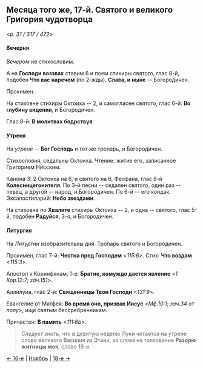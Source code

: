 
## Месяца того же, 17-й. Святого и великого Григория чудотворца

<*p. 31 / 317 / 472*>

#### Вечерня

*Вечером* не стихословим. 

А на **Господи воззвах** ставим 6 и поем стихиры святого, глас 8-й, 
подобен **Что вас наречем** (по 2-жды). 
**Слава, и ныне** -- Богородичен. 

Прокимен. 

На стиховне стихиры Октоиха -- 2, и самогласен святого, глас 6-й: **Во глубину видения**, и Богородичен.

Глас 8-й: **В молитвах бодрствуя**.   

#### Утреня

На *утрене* -- **Бог Господь** и тот же тропарь, и Богородичен. 

Стихословия, седальны Октоиха. 
Чтение: житие его, записанное Григорием Нисским. 

Канона 3: 2 Октоиха на 6, и святого на 6, Феофана, глас 8-й **Колесницегонителя**.
По 3-й песни -- седален святого, один раз -- певец, а другой -- народ, и Богородичен. 
По 6-й -- его кондак.  
Эксапостиларий: **Небо звездами**. 

На стиховне по **Хвалите** стихиры Октоиха -- 2, и одна -- святого, глас 5-й, подобен **Радуйся**, 3-я, 
и Богородичен. 

#### Литургия

На *Литургии* изобразительны дня. 
Тропарь святого и Богородичен. 

Прокимен, глас 7-й: **Честна пред Господем** <*115:6*>. 
Стих: **Что воздам** <*115:3*>. 

Апостол к Коринфянам, 1-е: **Братие, комуждо дается явление** <*1 Кор.12:7; зач.151*>.

Аллилуиа, глас 2-й: **Священницы Твои Господи** <*131:9*>.  

Евангелие от Матфея: **Во время оно, призвав Иисус** <*Мф.10:1; зач.34 от полу*>, 
ищи святым бессребренникам.

Причастен: **В память** <*111:6b*>. 

> *Следует знать*, что в девятую неделю Луки читается на утрене слово великого Василия из Этики, 
> из слова на толкование **Разорю житницы моя**, слово 19-е.   

[← 16-е](11_16_EUR.ru.md) | [Ноябрь](README.md#17-й) | [18-е →](11_18_EUR.ru.md)
